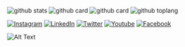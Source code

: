 ![github stats](https://github-readme-stats.vercel.app/api?username=AzharRivaldi&show_icons=true&theme=radical)
![github card](https://github-readme-stats.vercel.app/api/pin/?username=AzharRivaldi&repo=AlQuran-Android&theme=dark)
![github card](https://github-readme-stats.vercel.app/api/pin/?username=AzharRivaldi&repo=ResepMakanan&theme=nightowl)
![github toplang](https://github-readme-stats.vercel.app/api/top-langs/?username=AzharRivaldi&layout=compact&theme=nightowl)

<a href="https://www.instagram.com/azharrvldi_" target="_blank"><img src="https://img.shields.io/badge/Instagram-%23E4405F.svg?&style=flat-square&logo=instagram&logoColor=white" alt="Instagram"></a>
<a href="https://www.linkedin.com/azhar-rivaldi" target="_blank"><img src="https://img.shields.io/badge/linkedin-%230077B5.svg?&style=for-the-badge&logo=linkedin&logoColor=white" alt="LinkedIn"></a>
<a href="https://www.twitter.com/azharrvldi_" target="_blank"><img src="https://img.shields.io/badge/twitter-%231DA1F2.svg?&style=for-the-badge&logo=twitter&logoColor=white" alt="Twitter"></a>
<a href="https://www.youtube.com/AzharRivaldiDev" target="_blank"><img src="https://img.shields.io/badge/youtube-%23FF0000.svg?&style=for-the-badge&logo=youtube&logoColor=white" alt="Youtube"></a>
<a href="https://www.facebook.com/azhar.devils" target="_blank"><img src="https://img.shields.io/badge/Facebook-%231877F2.svg?&style=flat-square&logo=facebook&logoColor=white" alt="Facebook"></a>

![Alt Text](https://i.pinimg.com/originals/d1/d6/c0/d1d6c0fe9c91839b97e361387b505b97.gif)
